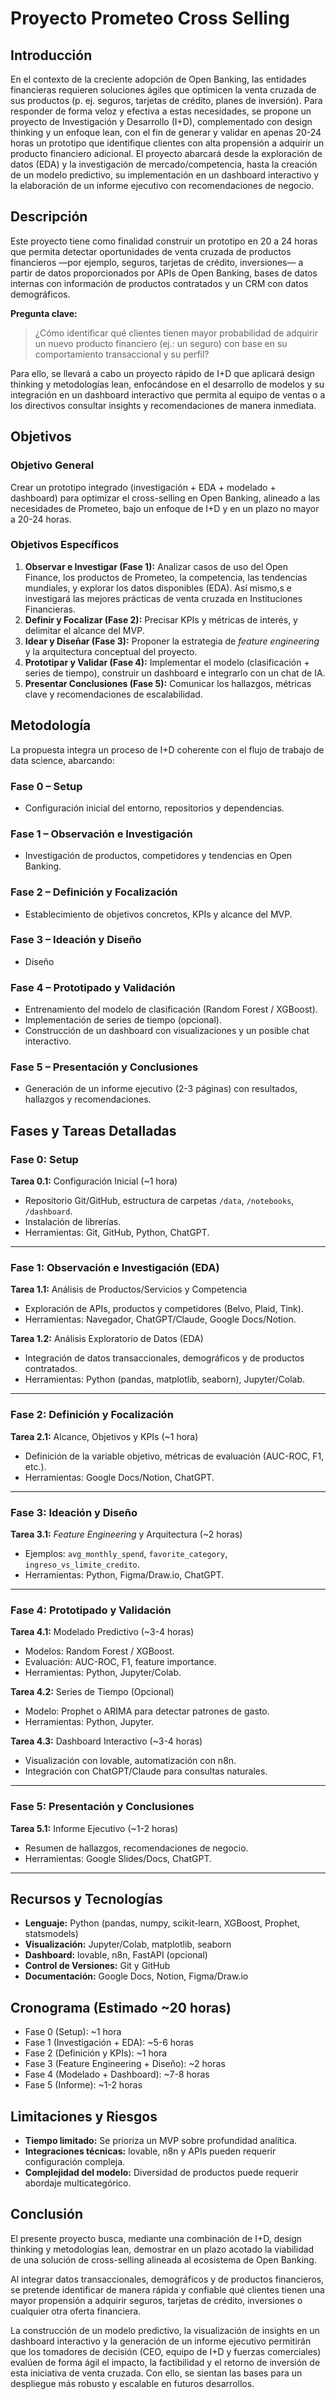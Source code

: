 # Proyecto Prometeo Cross Selling

## Introducción

En el contexto de la creciente adopción de Open Banking, las entidades financieras requieren soluciones ágiles que optimicen la venta cruzada de sus productos (p. ej. seguros, tarjetas de crédito, planes de inversión). Para responder de forma veloz y efectiva a estas necesidades, se propone un proyecto de Investigación y Desarrollo (I+D), complementado con design thinking y un enfoque lean, con el fin de generar y validar en apenas 20-24 horas un prototipo que identifique clientes con alta propensión a adquirir un producto financiero adicional. El proyecto abarcará desde la exploración de datos (EDA) y la investigación de mercado/competencia, hasta la creación de un modelo predictivo, su implementación en un dashboard interactivo y la elaboración de un informe ejecutivo con recomendaciones de negocio.

## Descripción

Este proyecto tiene como finalidad construir un prototipo en 20 a 24 horas que permita detectar oportunidades de venta cruzada de productos financieros —por ejemplo, seguros, tarjetas de crédito, inversiones— a partir de datos proporcionados por APIs de Open Banking, bases de datos internas con información de productos contratados y un CRM con datos demográficos. 

**Pregunta clave:**
> ¿Cómo identificar qué clientes tienen mayor probabilidad de adquirir un nuevo producto financiero (ej.: un seguro) con base en su comportamiento transaccional y su perfil?

Para ello, se llevará a cabo un proyecto rápido de I+D que aplicará design thinking y metodologías lean, enfocándose en el desarrollo de modelos y su integración en un dashboard interactivo que permita al equipo de ventas o a los directivos consultar insights y recomendaciones de manera inmediata.

## Objetivos

### Objetivo General

Crear un prototipo integrado (investigación + EDA + modelado + dashboard) para optimizar el cross-selling en Open Banking, alineado a las necesidades de Prometeo, bajo un enfoque de I+D y en un plazo no mayor a 20-24 horas.

### Objetivos Específicos

1. **Observar e Investigar (Fase 1):** Analizar casos de uso del Open Finance, los productos de Prometeo, la competencia, las tendencias mundiales, y explorar los datos disponibles (EDA).  Así mismo,s e investigará las mejores prácticas de venta cruzada en Instituciones Financieras.
2. **Definir y Focalizar (Fase 2):** Precisar KPIs y métricas de interés, y delimitar el alcance del MVP.  
3. **Idear y Diseñar (Fase 3):** Proponer la estrategia de *feature engineering* y la arquitectura conceptual del proyecto.  
4. **Prototipar y Validar (Fase 4):** Implementar el modelo (clasificación + series de tiempo), construir un dashboard e integrarlo con un chat de IA.  
5. **Presentar Conclusiones (Fase 5):** Comunicar los hallazgos, métricas clave y recomendaciones de escalabilidad.  

## Metodología

La propuesta integra un proceso de I+D coherente con el flujo de trabajo de data science, abarcando:

### Fase 0 – Setup

- Configuración inicial del entorno, repositorios y dependencias.

### Fase 1 – Observación e Investigación 

- Investigación de productos, competidores y tendencias en Open Banking.  

### Fase 2 – Definición y Focalización

- Establecimiento de objetivos concretos, KPIs y alcance del MVP.

### Fase 3 – Ideación y Diseño

- Diseño 

### Fase 4 – Prototipado y Validación

- Entrenamiento del modelo de clasificación (Random Forest / XGBoost).  
- Implementación de series de tiempo (opcional).  
- Construcción de un dashboard con visualizaciones y un posible chat interactivo.

### Fase 5 – Presentación y Conclusiones

- Generación de un informe ejecutivo (2-3 páginas) con resultados, hallazgos y recomendaciones.

## Fases y Tareas Detalladas

### Fase 0: Setup

**Tarea 0.1:** Configuración Inicial (~1 hora)  
- Repositorio Git/GitHub, estructura de carpetas `/data`, `/notebooks`, `/dashboard`.  
- Instalación de librerías.  
- Herramientas: Git, GitHub, Python, ChatGPT.

---

### Fase 1: Observación e Investigación (EDA)

**Tarea 1.1:** Análisis de Productos/Servicios y Competencia  
- Exploración de APIs, productos y competidores (Belvo, Plaid, Tink).  
- Herramientas: Navegador, ChatGPT/Claude, Google Docs/Notion.

**Tarea 1.2:** Análisis Exploratorio de Datos (EDA)  
- Integración de datos transaccionales, demográficos y de productos contratados.  
- Herramientas: Python (pandas, matplotlib, seaborn), Jupyter/Colab.

---

### Fase 2: Definición y Focalización

**Tarea 2.1:** Alcance, Objetivos y KPIs (~1 hora)  
- Definición de la variable objetivo, métricas de evaluación (AUC-ROC, F1, etc.).  
- Herramientas: Google Docs/Notion, ChatGPT.

---

### Fase 3: Ideación y Diseño

**Tarea 3.1:** *Feature Engineering* y Arquitectura (~2 horas)  
- Ejemplos: `avg_monthly_spend`, `favorite_category`, `ingreso_vs_limite_credito`.  
- Herramientas: Python, Figma/Draw.io, ChatGPT.

---

### Fase 4: Prototipado y Validación

**Tarea 4.1:** Modelado Predictivo (~3-4 horas)  
- Modelos: Random Forest / XGBoost.  
- Evaluación: AUC-ROC, F1, feature importance.  
- Herramientas: Python, Jupyter/Colab.

**Tarea 4.2:** Series de Tiempo (Opcional)  
- Modelo: Prophet o ARIMA para detectar patrones de gasto.  
- Herramientas: Python, Jupyter.

**Tarea 4.3:** Dashboard Interactivo (~3-4 horas)  
- Visualización con lovable, automatización con n8n.  
- Integración con ChatGPT/Claude para consultas naturales.

---

### Fase 5: Presentación y Conclusiones

**Tarea 5.1:** Informe Ejecutivo (~1-2 horas)  
- Resumen de hallazgos, recomendaciones de negocio.  
- Herramientas: Google Slides/Docs, ChatGPT.

---

## Recursos y Tecnologías

- **Lenguaje:** Python (pandas, numpy, scikit-learn, XGBoost, Prophet, statsmodels)  
- **Visualización:** Jupyter/Colab, matplotlib, seaborn  
- **Dashboard:** lovable, n8n, FastAPI (opcional)  
- **Control de Versiones:** Git y GitHub  
- **Documentación:** Google Docs, Notion, Figma/Draw.io

## Cronograma (Estimado ~20 horas)

- Fase 0 (Setup): ~1 hora  
- Fase 1 (Investigación + EDA): ~5-6 horas  
- Fase 2 (Definición y KPIs): ~1 hora  
- Fase 3 (Feature Engineering + Diseño): ~2 horas  
- Fase 4 (Modelado + Dashboard): ~7-8 horas  
- Fase 5 (Informe): ~1-2 horas  

## Limitaciones y Riesgos

- **Tiempo limitado:** Se prioriza un MVP sobre profundidad analítica.  
- **Integraciones técnicas:** lovable, n8n y APIs pueden requerir configuración compleja.  
- **Complejidad del modelo:** Diversidad de productos puede requerir abordaje multicategórico.

## Conclusión

El presente proyecto busca, mediante una combinación de I+D, design thinking y metodologías lean, demostrar en un plazo acotado la viabilidad de una solución de cross-selling alineada al ecosistema de Open Banking. 

Al integrar datos transaccionales, demográficos y de productos financieros, se pretende identificar de manera rápida y confiable qué clientes tienen una mayor propensión a adquirir seguros, tarjetas de crédito, inversiones o cualquier otra oferta financiera.

La construcción de un modelo predictivo, la visualización de insights en un dashboard interactivo y la generación de un informe ejecutivo permitirán que los tomadores de decisión (CEO, equipo de I+D y fuerzas comerciales) evalúen de forma ágil el impacto, la factibilidad y el retorno de inversión de esta iniciativa de venta cruzada. Con ello, se sientan las bases para un despliegue más robusto y escalable en futuros desarrollos.